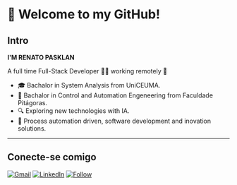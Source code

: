 # 👋 Welcome to my GitHub!

## Intro

**I'M RENATO PASKLAN** 

A full time Full-Stack Developer 👨‍💻 working remotely 🚀

- 🎓 Bachalor in System Analysis from UniCEUMA.
- 🦾 Bachalor in Control and Automation Engeneering from Faculdade Pitágoras.
- 🔍 Exploring new technologies with IA.
- 💬 Process automation driven, software development and inovation solutions.

---

## Conecte-se comigo

[![Gmail](https://img.shields.io/badge/-Gmail-red?logo=gmail&logoColor=white&style=flat)](mailto:renatomariner@gmail.com)
[![LinkedIn](https://img.shields.io/badge/-LinkedIn-blue?logo=linkedin&logoColor=white&style=flat)](https://www.linkedin.com/in/pasklan/)
[![Follow](https://img.shields.io/badge/Follow-GitHub-lightgrey?logo=github&logoColor=white&style=flat)](https://github.com/pasklan)
